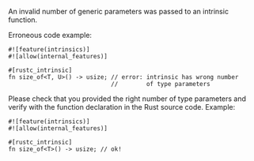An invalid number of generic parameters was passed to an intrinsic function.

Erroneous code example:

```compile_fail,E0094
#![feature(intrinsics)]
#![allow(internal_features)]

#[rustc_intrinsic]
fn size_of<T, U>() -> usize; // error: intrinsic has wrong number
                             //        of type parameters
```

Please check that you provided the right number of type parameters
and verify with the function declaration in the Rust source code.
Example:

```
#![feature(intrinsics)]
#![allow(internal_features)]

#[rustc_intrinsic]
fn size_of<T>() -> usize; // ok!
```
